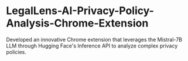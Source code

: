 # LegalLens-AI-Privacy-Policy-Analysis-Chrome-Extension
Developed an innovative Chrome extension that leverages the Mistral-7B LLM through Hugging Face's Inference API to analyze complex privacy policies.
